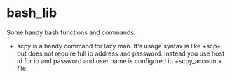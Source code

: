 # bash_lib
Some handy bash functions and commands.

- scpy is a handy command for lazy man. It's usage syntax is like +scp+ but does not require full ip address and password. Instead you use host id for ip and password and user name is configured in +scpy_account+ file.

